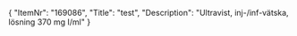 {
  "ItemNr": "169086",
  "Title": "test",
  "Description": "Ultravist, inj-/inf-vätska, lösning 370 mg I/ml"
}